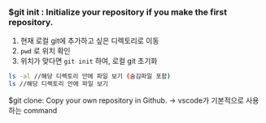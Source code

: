 ### $git init : Initialize your repository if you make the first repository.

1. 현재 로컬 git에 추가하고 싶은 디렉토리로 이동 
2. `pwd`  로 위치 확인
3. 위치가 맞다면 `git init` 하여, 로컬 git 초기화

```bash
ls -al //해당 디렉토리 안에 파일 보기 (숨김파일 포함)
ls //해당 디렉토리 안에 파일 보기 
```

$git clone: Copy your own repository in Github. → vscode가 기본적으로 사용하는 command